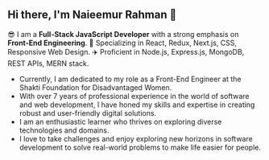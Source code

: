 ## Hi there, I'm Naieemur Rahman 👋

😎 I am a **Full-Stack JavaScript Developer** with a strong emphasis on **Front-End Engineering**. 🚀 Specializing in React, Redux, Next.js, CSS, Responsive Web Design. ✈️ Proficient in Node.js, Express.js, MongoDB, REST APIs, MERN stack.

* Currently, I am dedicated to my role as a Front-End Engineer at the Shakti Foundation for Disadvantaged Women.
* With over 7 years of professional experience in the world of software and web development, I have honed my skills and expertise in creating robust and user-friendly digital solutions.
* I am an enthusiastic learner who thrives on exploring diverse technologies and domains.
* I love to take challenges and enjoy exploring new horizons in software development to solve real-world problems to make life easier for people.

<!--
**naieem-bd/naieem-bd** is a ✨ _special_ ✨ repository because its `README.md` (this file) appears on your GitHub profile.

Here are some ideas to get you started:

- 🔭 I’m currently working on ...
- 🌱 I’m currently learning ...
- 👯 I’m looking to collaborate on ...
- 🤔 I’m looking for help with ...
- 💬 Ask me about ...
- 📫 How to reach me: ...
- 😄 Pronouns: ...
- ⚡ Fun fact: ...
-->
